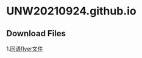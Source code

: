 # UNW20210924.github.io

## Download Files
1.[同语flyer文件](https://UN202109.github.io/同语flyer文件.docx)<br>
